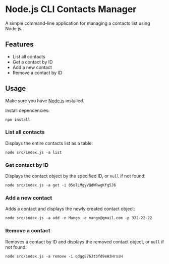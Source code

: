 # Node.js CLI Contacts Manager

A simple command-line application for managing a contacts list using Node.js.

## Features

- List all contacts
- Get a contact by ID
- Add a new contact
- Remove a contact by ID

## Usage

Make sure you have [Node.js](https://nodejs.org/) installed.

Install dependencies:

```
npm install
```

### List all contacts

Displays the entire contacts list as a table:

```
node src/index.js -a list
```

### Get contact by ID

Displays the contact object by the specified ID, or `null` if not found:

```
node src/index.js -a get -i 05olLMgyVQdWRwgKfg5J6
```

### Add a new contact

Adds a contact and displays the newly created contact object:

```
node src/index.js -a add -n Mango -e mango@gmail.com -p 322-22-22
```

### Remove a contact

Removes a contact by ID and displays the removed contact object, or `null` if not found:

```
node src/index.js -a remove -i qdggE76Jtbfd9eWJHrssH
```
